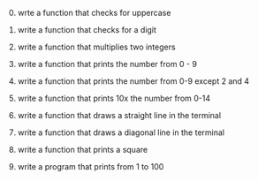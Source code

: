0. wrte a function that checks for uppercase

1. write a function that checks for a digit

2. write a function that multiplies two integers

3. write a function that prints the number from 0 - 9

4. write a function that prints the number from 0-9 except 2 and 4

5. write a function that prints 10x the number from 0-14

6. write a function that draws a straight line in the terminal

7. write a function that draws a diagonal line in the terminal

8. write a function that prints a square

9. write a program that prints from 1 to 100

